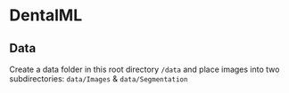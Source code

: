 # DentalML
## Data
Create a data folder in this root directory ```/data``` and place images into two subdirectories: ```data/Images``` & ```data/Segmentation```
